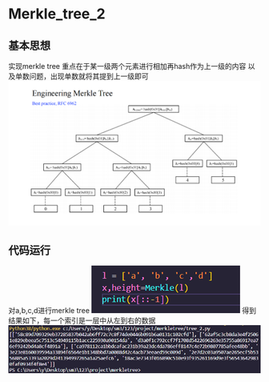 # Merkle_tree_2

## 基本思想
实现merkle tree
重点在于某一级两个元素进行相加再hash作为上一级的内容
以及单数问题，出现单数就将其提到上一级即可
![](vx_images/3503028127062.png)

## 代码运行
对a,b,c,d进行merkle tree
![](vx_images/779832147228.png)
得到结果如下，每一个索引是一层中从左到右的数据
![](vx_images/5645132139897.png)
